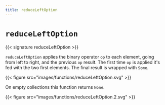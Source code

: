 ```yaml
---
title: reduceLeftOption
---
```


# `reduceLeftOption`

{{< signature reduceLeftOption >}}

`reduceLeftOption` applies the binary operator `op` to each element, going from left to right, and the previous `op` result.
The first time `op` is applied it's fed with the two first elements.
The final result is wrapped with `Some`.

{{< figure src="images/functions/reduceLeftOption.svg" >}}

On empty collections this function returns `None`.

{{< figure src="images/functions/reduceLeftOption.2.svg" >}}
